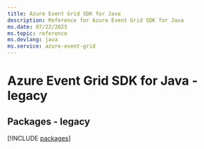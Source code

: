 ```yaml
---
title: Azure Event Grid SDK for Java
description: Reference for Azure Event Grid SDK for Java
ms.date: 07/22/2025
ms.topic: reference
ms.devlang: java
ms.service: azure-event-grid
---
```

# Azure Event Grid SDK for Java - legacy
## Packages - legacy
[!INCLUDE [packages](event-grid-index.md)]